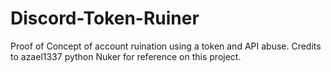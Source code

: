 # Discord-Token-Ruiner
Proof of Concept of account ruination using a token and API abuse.
Credits to azael1337 python Nuker for reference on this project.
